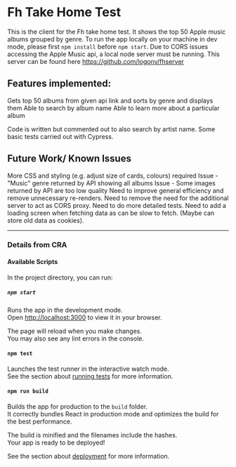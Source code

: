 # Fh Take Home Test

This is the client for the Fh take home test. It shows the top 50 Apple music albums grouped by genre. To run the app locally on your machine in dev mode, please first `npm install` before `npm start`. Due to CORS issues accessing the Apple Music api, a local node server must be running. This server can be found here https://github.com/logonv/fhserver


## Features implemented:

Gets top 50 albums from given api link and sorts by genre and displays them
Able to search by album name
Able to learn more about a particular album

Code is written but commented out to also search by artist name.
Some basic tests carried out with Cypress.

## Future Work/ Known Issues
More CSS and styling (e.g. adjust size of cards, colours) required
Issue - "Music" genre returned by API showing all albums
Issue - Some images returned by API are too low quality
Need to improve general efficiency and remove unnecessary re-renders.
Need to remove the need for the additional server to act as CORS proxy.
Need to do more detailed tests.
Need to add a loading screen when fetching data as can be slow to fetch. (Maybe can store old data as cookies).


*******
### Details from CRA

#### Available Scripts

In the project directory, you can run:

##### `npm start`

Runs the app in the development mode.\
Open [http://localhost:3000](http://localhost:3000) to view it in your browser.

The page will reload when you make changes.\
You may also see any lint errors in the console.

#### `npm test`

Launches the test runner in the interactive watch mode.\
See the section about [running tests](https://facebook.github.io/create-react-app/docs/running-tests) for more information.

#### `npm run build`

Builds the app for production to the `build` folder.\
It correctly bundles React in production mode and optimizes the build for the best performance.

The build is minified and the filenames include the hashes.\
Your app is ready to be deployed!

See the section about [deployment](https://facebook.github.io/create-react-app/docs/deployment) for more information.

